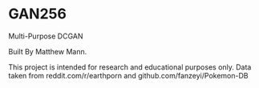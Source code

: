 # GAN256
Multi-Purpose DCGAN

Built By Matthew Mann.

This project is intended for research and educational purposes only.
Data taken from reddit.com/r/earthporn and github.com/fanzeyi/Pokemon-DB
